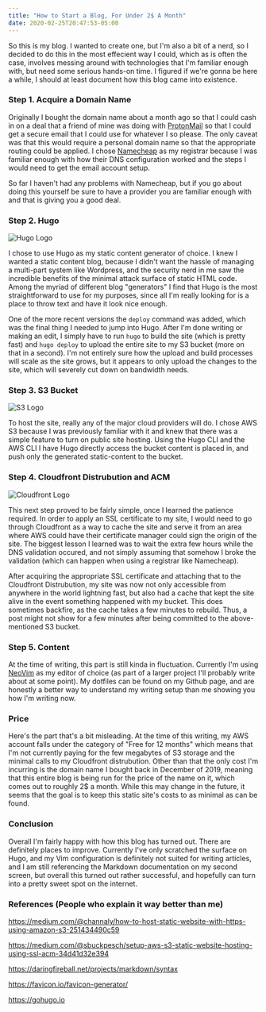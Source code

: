 ```yaml
---
title: "How to Start a Blog, For Under 2$ A Month"
date: 2020-02-25T20:47:53-05:00
---
```

So this is my blog. I wanted to create one, but I'm also a bit of a nerd, so I decided to do this in the most effecient way I could, which as is often the case, involves messing around with technologies that I'm familiar enough with, but need some serious hands-on time. I figured if we're gonna be here a while, I should at least document how this blog came into existence.

### Step 1. Acquire a Domain Name
Originally I bought the domain name about a month ago so that I could cash in on a deal that a friend of mine was doing with [ProtonMail](protonmail.com) so that I could get a secure email that I could use for whatever I so please. The only caveat was that this would require a personal domain name so that the appropriate routing could be applied. I chose [Namecheap](namecheap.com) as my registrar because I was familiar enough with how their DNS configuration worked and the steps I would need to get the email account setup. 

So far I haven't had any problems with Namecheap, but if you go about doing this yourself be sure to have a provider you are familiar enough with and that is giving you a good deal.

### Step 2. Hugo
![Hugo Logo](/img/hugo.png)

I chose to use Hugo as my static content generator of choice. I knew I wanted a static content blog, because I didn't want the hassle of managing a multi-part system like Wordpress, and the security nerd in me saw the incredible benefits of the minimal attack surface of static HTML code. Among the myriad of different blog "generators" I find that Hugo is the most straightforward to use for my purposes, since all I'm really looking for is a place to throw text and have it look nice enough. 

One of the more recent versions the `deploy` command was added, which was the final thing I needed to jump into Hugo. After I'm done writing or making an edit, I simply have to run `hugo` to build the site (which is pretty fast) and `hugo deploy` to upload the entire site to my S3 bucket (more on that in a second). I'm not entirely sure how the upload and build processes will scale as the site grows, but it appears to only upload the changes to the site, which will severely cut down on bandwidth needs.

### Step 3. S3 Bucket
![S3 Logo](/img/s3.png)

To host the site, really any of the major cloud providers will do. I chose AWS S3 because I was previously familiar with it and knew that there was a simple feature to turn on public site hosting. Using the Hugo CLI and the AWS CLI I have Hugo directly access the bucket content is placed in, and push only the generated static-content to the bucket.

### Step 4. Cloudfront Distrubution and ACM
![Cloudfront Logo](/img/cloudfront.png)

This next step proved to be fairly simple, once I learned the patience required. In order to apply an SSL certificate to my site, I would need to go through Cloudfront as a way to cache the site and serve it from an area where AWS could have their certificate manager could sign the origin of the site. The biggest lesson I learned was to wait the extra few hours while the DNS validation occured, and not simply assuming that somehow I broke the validation (which can happen when using a registrar like Namecheap). 

After acquiring the appropriate SSL certificate and attaching that to the Cloudfront Distrubution, my site was now not only accessible from anywhere in the world lightning fast, but also had a cache that kept the site alive in the event something happened with my bucket. This does sometimes backfire, as the cache takes a few minutes to rebuild. Thus, a post might not show for a few minutes after being committed to the above-mentioned S3 bucket. 

### Step 5. Content
At the time of writing, this part is still kinda in fluctuation. Currently I'm using [NeoVim](neovim.io) as my editor of choice (as part of a larger project I'll probably write about at some point). My dotfiles can be found on my Github page, and are honestly a better way to understand my writing setup than me showing you how I'm writing now. 

### Price
Here's the part that's a bit misleading. At the time of this writing, my AWS account falls under the category of "Free for 12 months" which means that I'm not currently paying for the few megabytes of S3 storage and the minimal calls to my Cloudfront distrubution. Other than that the only cost I'm incurring is the domain name I bought back in December of 2019, meaning that this entire blog is being run for the price of the name on it, which comes out to roughly 2$ a month. While this may change in the future, it seems that the goal is to keep this static site's costs to as minimal as can be found.

### Conclusion
Overall I'm fairly happy with how this blog has turned out. There are definitely places to improve. Currently I've only scratched the surface on Hugo, and my Vim configuration is definitely not suited for writing articles, and I am still referencing the Markdown documentation on my second screen, but overall this turned out rather successful, and hopefully can turn into a pretty sweet spot on the internet. 

### References (People who explain it way better than me)
<https://medium.com/@channaly/how-to-host-static-website-with-https-using-amazon-s3-251434490c59>

<https://medium.com/@sbuckpesch/setup-aws-s3-static-website-hosting-using-ssl-acm-34d41d32e394>

<https://daringfireball.net/projects/markdown/syntax>

<https://favicon.io/favicon-generator/>

<https://gohugo.io>
